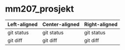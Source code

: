# mm207_prosjekt
| Left-aligned | Center-aligned | Right-aligned |
| :---         | :---           |  :---         |
| git status   | git status     | git status    |
| git diff     | git diff       | git diff      |
